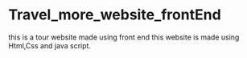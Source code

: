# Travel_more_website_frontEnd
this is a tour website made using front end 
this website is made using Html,Css and java script.
